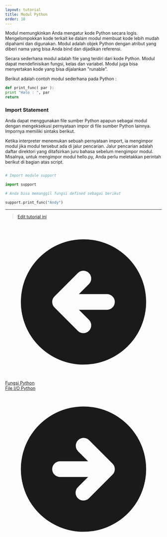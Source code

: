 ```yaml
---
layout: tutorial
title: Modul Python
order: 18
---
```


Modul memungkinkan Anda mengatur kode Python secara logis. Mengelompokkan kode terkait ke dalam modul membuat kode lebih mudah dipahami dan digunakan. Modul adalah objek Python dengan atribut yang diberi nama yang bisa Anda bind dan dijadikan referensi.

Secara sederhana modul adalah file yang terdiri dari kode Python. Modul dapat mendefinisikan fungsi, kelas dan variabel. Modul juga bisa menyertakan kode yang bisa dijalankan "runable".

Berikut adalah contoh modul sederhana pada Python :

```python
def print_func( par ):
print "Halo : ", par
return
```

### Import Statement

Anda dapat menggunakan file sumber Python apapun sebagai modul dengan mengeksekusi pernyataan impor di file sumber Python lainnya. Impornya memiliki sintaks berikut.

Ketika interpreter menemukan sebuah pernyataan import, ia mengimpor modul jika modul tersebut ada di jalur pencarian. Jalur pencarian adalah daftar direktori yang ditafsirkan juru bahasa sebelum mengimpor modul. Misalnya, untuk mengimpor modul hello.py, Anda perlu meletakkan perintah berikut di bagian atas script.

```python

# Import module support

import support

# Anda bisa memanggil fungsi defined sebagai berikut

support.print_func("Andy")
```

---
> [Edit tutorial ini](https://github.com/belajarpythoncom/belajarpythoncom.github.io/edit/master/_tutorial/modul-python.md)


<div class="mt-8 inline justify-between gap-x-4 md:flex">
  <div class="flex justify-center mb-4 md:mb-0">
    <a href="/tutorial/fungsi-python" class="text-primary-300 hover:text-primary-300 order-2 flex h-12 items-center rounded-full bg-blue-500 bg-opacity-20 px-8 text-base hover:no-underline md:order-1">
      <svg xmlns="http://www.w3.org/2000/svg" class="mr-1 h-5 w-5" viewBox="0 0 20 20" fill="currentColor">
        <path fill-rule="evenodd" d="M10 18a8 8 0 100-16 8 8 0 000 16zm.707-10.293a1 1 0 00-1.414-1.414l-3 3a1 1 0 000 1.414l3 3a1 1 0 001.414-1.414L9.414 11H13a1 1 0 100-2H9.414l1.293-1.293z" clip-rule="evenodd" />
      </svg>
      <span class="-mt-0.5">Fungsi Python</span>
    </a>
  </div>
  <div class="order-1 flex justify-center">
    <a href="/tutorial/file-io-python" class="order-1 flex h-12 items-center rounded-full bg-gradient-to-l from-yellow-500 to-yellow-400 px-8 text-base text-black shadow-xl hover:text-black hover:no-underline hover:shadow md:order-2">
      <span class="-mt-0.5">File I/O Python</span>
      <svg xmlns="http://www.w3.org/2000/svg" class="ml-1 h-5 w-5" viewBox="0 0 20 20" fill="currentColor">
        <path fill-rule="evenodd" d="M10 18a8 8 0 100-16 8 8 0 000 16zm3.707-8.707l-3-3a1 1 0 00-1.414 1.414L10.586 9H7a1 1 0 100 2h3.586l-1.293 1.293a1 1 0 101.414 1.414l3-3a1 1 0 000-1.414z" clip-rule="evenodd" />
      </svg>
    </a>
  </div>
</div>
